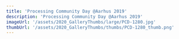 ```yaml
---
title: 'Processing Community Day @Aarhus 2019'
description: 'Processing Community Day @Aarhus 2019'
imageUrl: '/assets/2020_GalleryThumbs/large/PCD-1280.jpg'
thumbUrl: '/assets/2020_GalleryThumbs/thumbs/PCD-1280_thumb.png'
---
```

